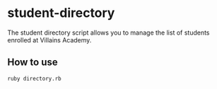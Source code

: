 # student-directory #

The student directory script allows you to manage the list of students enrolled at Villains Academy.

## How to use ## 

```shell
ruby directory.rb
```